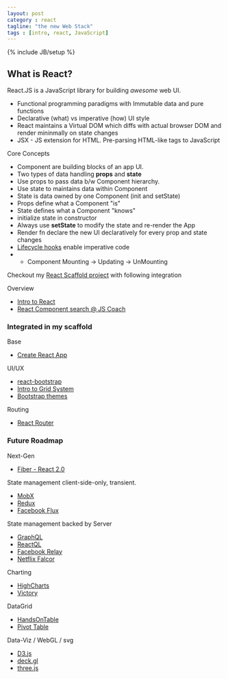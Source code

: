 ```yaml
---
layout: post
category : react
tagline: "the new Web Stack"
tags : [intro, react, JavaScript]
---
```

{% include JB/setup %}

## What is React?

React.JS is a JavaScript library for building _awesome_ web UI.
* Functional programming paradigms with Immutable data and pure functions
* Declarative (what) vs imperative (how) UI style
* React maintains a Virtual DOM which diffs with actual browser DOM and render mininmally on state changes
* JSX - JS extension for HTML. Pre-parsing HTML-like tags to JavaScript

Core Concepts
* Component are building blocks of an app UI.
* Two types of data handling __props__ and __state__
* Use props to pass data b/w Component hierarchy.
* Use state to maintains data within Component
* State is data owned by one Component (init and setState)
* Props define what a Component "is"
* State defines what a Component "knows"
* initialize state in constructor
* Always use __setState__ to modify the state and re-render the App
* Render fn declare the new UI declaratively for every prop and state changes
* [Lifecycle hooks](https://facebook.github.io/react/docs/react-component.html) enable imperative code
* *   Component Mounting -> Updating -> UnMounting


Checkout my [React Scaffold project](https://github.com/chalam/react-scaffhold) with following integration

Overview
- [Intro to React](https://github.com/ericvicenti/intro-to-react)
- [React Component search @ JS Coach ](https://js.coach/react)

### Integrated in my scaffold

Base
- [Create React App](https://github.com/facebookincubator/create-react-app)

UI/UX

- [react-bootstrap](https://react-bootstrap.github.io)
- [Intro to Grid System](https://getbootstrap.com/css/#grid-intro)
- [Bootstrap themes](https://bootswatch.com/)

Routing
- [React Router](https://reacttraining.com/react-router/)

### Future Roadmap

Next-Gen
- [Fiber - React 2.0](https://github.com/acdlite/react-fiber-architecture)

State management client-side-only, transient.
- [MobX](https://mobx.js.org/getting-started.html)
- [Redux](http://redux.js.org/)
- [Facebook Flux](https://facebook.github.io/flux/)


State management backed by Server
- [GraphQL](graphql.org)
- [ReactQL](https://reactql.org/)
- [Facebook Relay](https://facebook.github.io/relay/)
- [Netflix Falcor](https://netflix.github.io/falcor/starter/what-is-falcor.html)


Charting
- [HighCharts](www.highcharts.com)
- [Victory](http://formidable.com/open-source/victory/guides/custom-charts/)

DataGrid
- [HandsOnTable](https://handsontable.com/)
- [Pivot Table](http://orbjs.net/)


Data-Viz / WebGL / svg
- [D3.js](https://d3js.org/)
- [deck.gl](https://uber.github.io/deck.gl/#/)
- [three.js](https://threejs.org/)
